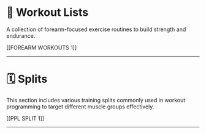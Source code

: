 # 💪 Workout Lists  
A collection of forearm-focused exercise routines to build strength and endurance.

[[FOREARM WORKOUTS 1]]

---

# 🗓️ Splits  
This section includes various training splits commonly used in workout programming to target different muscle groups effectively.

[[PPL SPLIT 1]]

---